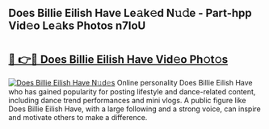 ## Does Billie Eilish Have Le𝚊k𝚎d N𝚞𝚍e - Part-hpp Vid𝚎o Le𝚊ks Photos n7IoU

# <h2><a href="http://fbbgn6a.evod.top/?m=Does+Billie+Eilish+Have">🔗 👉🔴 Does Billie Eilish Have Vid𝚎o Ph𝚘t𝚘s</a></h2>

[![Does Billie Eilish Have N𝚞d𝚎s](https://i.imgur.com/8V9OHl7.gif)](http://fbbgn6a.evod.top/?m=Does+Billie+Eilish+Have)
Online personality Does Billie Eilish Have who has gained popularity for posting lifestyle and dance-related content, including dance trend performances and mini vlogs. A public figure like Does Billie Eilish Have, with a large following and a strong voice, can inspire and motivate others to make a difference. 

